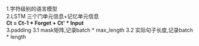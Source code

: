 1.字符级别的语言模型  
2.LSTM  三个门单元信息+记忆单元信息  
**Ct = Ct-1 * Forget + Ct' * Input**  
3.padding
3.1 mask矩阵,记录batch * max_length
3.2 实际句子长度,记录batch * length